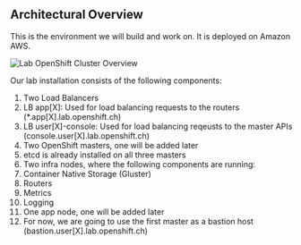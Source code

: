 ## Architectural Overview

This is the environment we will build and work on. It is deployed on Amazon AWS.

![Lab OpenShift Cluster Overview](../resources/11_ops-techlab.png)

Our lab installation consists of the following components:
1. Two Load Balancers
  1. LB app[X]: Used for load balancing requests to the routers (*.app[X].lab.openshift.ch)
  1. LB user[X]-console: Used for load balancing reqeusts to the master APIs (console.user[X].lab.openshift.ch)
1. Two OpenShift masters, one will be added later
  1. etcd is already installed on all three masters
1. Two infra nodes, where the following components are running:
  1. Container Native Storage (Gluster)
  1. Routers
  1. Metrics
  1. Logging
1. One app node, one will be added later
1. For now, we are going to use the first master as a bastion host (bastion.user[X].lab.openshift.ch)
